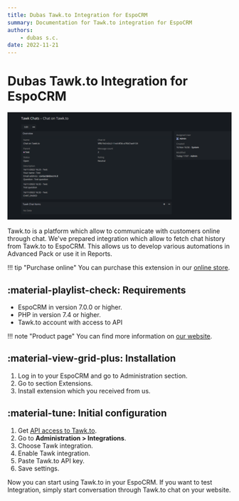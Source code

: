 ```yaml
---
title: Dubas Tawk.to Integration for EspoCRM
summary: Documentation for Tawk.to integration for EspoCRM
authors:
    - dubas s.c.
date: 2022-11-21
---
```

# Dubas Tawk.to Integration for EspoCRM
![Tawk.to Integration](../../images/tawk.png)

Tawk.to is a platform which allow to communicate with customers online through chat. We've prepared integration which allow to fetch chat history from Tawk.to to EspoCRM. This allows us to develop various automations in Advanced Pack or use it in Reports.

!!! tip "Purchase online"
    You can purchase this extension in our [online store](https://store.devcrm.it/product/tawk/).

## :material-playlist-check:  Requirements
- EspoCRM in version 7.0.0 or higher.
- PHP in version 7.4 or higher.
- Tawk.to account with access to API

!!! note "Product page"
    You can find more information on [our website](https://devcrm.it/tawk).

## :material-view-grid-plus: Installation
1.	Log in to your EspoCRM and go to Administration section.
2.	Go to section Extensions.
3. Install extension which you received from us.

## :material-tune: Initial configuration
1.	Get [API access to Tawk.to](https://help.tawk.to/article/rest-api).
2.	Go to **Administration > Integrations**.
3.  Choose Tawk integration.
3.	Enable Tawk integration.
4.	Paste Tawk.to API key.
5.	Save settings.

Now you can start using Tawk.to in your EspoCRM. 
If you want to test Integration, simply start conversation through Tawk.to chat on your website.
